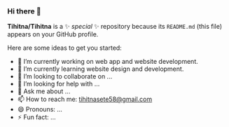 ### Hi there 👋


**Tihitna/Tihitna** is a ✨ _special_ ✨ repository because its `README.md` (this file) appears on your GitHub profile.

Here are some ideas to get you started:

- 🔭 I’m currently working on web app and website development.
- 🌱 I’m currently learning website design and development.
- 👯 I’m looking to collaborate on ...
- 🤔 I’m looking for help with ...
- 💬 Ask me about ...
- 📫 How to reach me: tihitnasete58@gmail.com
- 😄 Pronouns: ...
- ⚡ Fun fact: ...


